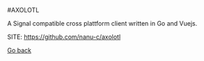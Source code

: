 #AXOLOTL

 A Signal compatible cross plattform client written in Go and Vuejs.

 SITE: https://github.com/nanu-c/axolotl

 [Go back](https://portable-linux-apps.github.io/apps.html)
